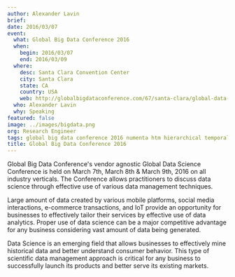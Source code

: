 ```yaml
---
author: Alexander Lavin
brief:
date: 2016/03/07
event:
  what: Global Big Data Conference 2016
  when:
    begin: 2016/03/07
    end: 2016/03/09
  where:
    desc: Santa Clara Convention Center
    city: Santa Clara
    state: CA
    country: USA
    web: http://globalbigdataconference.com/67/santa-clara/global-data-science-conference/event.html
  who: Alexander Lavin
  why: Speaking
featured: false
image: ../images/bigdata.png
org: Research Engineer
tags: global big data conference 2016 numenta htm hierarchical temporal memory
title: Global Big Data Conference 2016
---
```


Global Big Data Conference's vendor agnostic Global Data Science Conference is
held on March 7th, March 8th & March 9th, 2016 on all industry verticals. The
Conference allows practitioners to discuss data science through effective use
of various data management techniques.

Large amount of data created by various mobile platforms, social media
interactions, e-commerce transactions, and IoT provide an opportunity for
businesses to effectively tailor their services by effective use of data
analytics. Proper use of data science can be a major competitive advantage for
any business considering vast amount of  data being generated.

Data Science is an emerging field that allows businesses to effectively mine
historical data and better understand consumer behavior. This type of scientific
data management approach is critical for any business to successfully launch its
products and better serve its existing markets.
